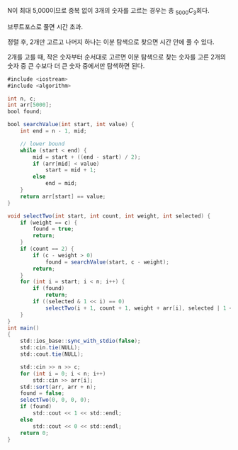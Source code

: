 N이 최대 5,000이므로 중복 없이 3개의 숫자를 고르는 경우는 총 $_{5000}C_3$회다.

브루트포스로 풀면 시간 초과.

정렬 후, 2개만 고르고 나머지 하나는 이분 탐색으로 찾으면 시간 안에 풀 수 있다.

2개를 고를 때, 작은 숫자부터 순서대로 고르면 이분 탐색으로 찾는 숫자를 고른 2개의 숫자 중 큰 수보다 더 큰 숫자 중에서만 탐색하면 된다.

```java
#include <iostream>
#include <algorithm>

int n, c;
int arr[5000];
bool found;

bool searchValue(int start, int value) {
	int end = n - 1, mid;

	// lower bound
	while (start < end) {
		mid = start + ((end - start) / 2);
		if (arr[mid] < value)
			start = mid + 1;
		else
			end = mid;
	}
	return arr[start] == value;
}

void selectTwo(int start, int count, int weight, int selected) {
	if (weight == c) {
		found = true;
		return;
	}
	if (count == 2) {
		if (c - weight > 0)
			found = searchValue(start, c - weight);
		return;
	}
	for (int i = start; i < n; i++) {
		if (found)
			return;
		if ((selected & 1 << i) == 0)
			selectTwo(i + 1, count + 1, weight + arr[i], selected | 1 << i);
	}
}
int main()
{
	std::ios_base::sync_with_stdio(false);
	std::cin.tie(NULL);
	std::cout.tie(NULL);

	std::cin >> n >> c;
	for (int i = 0; i < n; i++)
		std::cin >> arr[i];
	std::sort(arr, arr + n);
	found = false;
	selectTwo(0, 0, 0, 0);
	if (found)
		std::cout << 1 << std::endl;
	else
		std::cout << 0 << std::endl;
	return 0;
}
```
